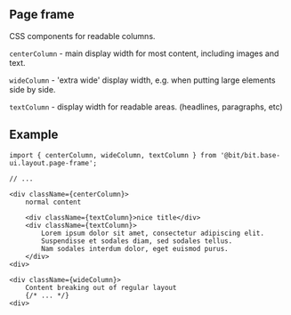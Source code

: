 ## Page frame

CSS components for readable columns.

`centerColumn` - main display width for most content, including images and text.

`wideColumn` - 'extra wide' display width, e.g. when putting large elements side by side.

`textColumn` - display width for readable areas. (headlines, paragraphs, etc)

## Example
```tsx
import { centerColumn, wideColumn, textColumn } from '@bit/bit.base-ui.layout.page-frame';

// ...

<div className={centerColumn}>
	normal content
	
	<div className={textColumn}>nice title</div>
	<div className={textColumn}>
		Lorem ipsum dolor sit amet, consectetur adipiscing elit.
		Suspendisse et sodales diam, sed sodales tellus.
		Nam sodales interdum dolor, eget euismod purus.
	</div>
<div>

<div className={wideColumn}>
	Content breaking out of regular layout
	{/* ... */}
<div>
```